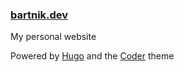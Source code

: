 ### [bartnik.dev](https://bartnik.dev)

My personal website 

Powered by [Hugo](https://gohugo.io/) and the [Coder](https://github.com/luizdepra/hugo-coder/) theme
